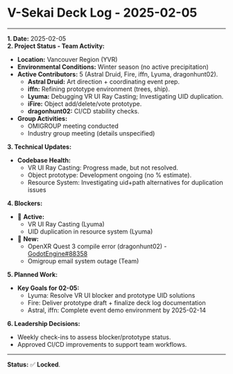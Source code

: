 # V-Sekai Deck Log - 2025-02-05

---

**1. Date:** 2025-02-05  
**2. Project Status - Team Activity:**

- **Location:** Vancouver Region (YVR)
- **Environmental Conditions:** Winter season (no active precipitation)
- **Active Contributors:** 5 (Astral Druid, Fire, iffn, Lyuma, dragonhunt02).
  - **Astral Druid:** Art direction + coordinating event prep.
  - **iffn:** Refining prototype environment (trees, ship).
  - **Lyuma:** Debugging VR UI Ray Casting; Investigating UID duplication.
  - **iFire:** Object add/delete/vote prototype.
  - **dragonhunt02:** CI/CD stability checks.
- **Group Activities:**
  - OMIGROUP meeting conducted
  - Industry group meeting (details unspecified)

**3. Technical Updates:**

- **Codebase Health:**
  - VR UI Ray Casting: Progress made, but not resolved.
  - Object prototype: Development ongoing (no % estimate).
  - Resource System: Investigating uid+path alternatives for duplication issues

**4. Blockers:**

- 🛑 **Active:**
  - VR UI Ray Casting (Lyuma)
  - UID duplication in resource system (Lyuma)
- 🛑 **New:**
  - OpenXR Quest 3 compile error (dragonhunt02) - [GodotEngine#88358](https://github.com/godotengine/godot/issues/88358)
  - Omigroup email system outage (Team)

**5. Planned Work:**

- **Key Goals for 02-05:**
  - Lyuma: Resolve VR UI blocker and prototype UID solutions
  - Fire: Deliver prototype draft + finalize deck log documentation
  - Astral, iffn: Complete event demo environment by 2025-02-14

**6. Leadership Decisions:**

- Weekly check-ins to assess blocker/prototype status.
- Approved CI/CD improvements to support team workflows.

---

**Status:** ✅ **Locked**.
